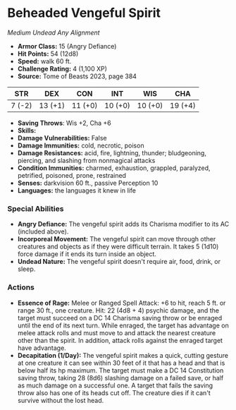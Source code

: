 # Beheaded Vengeful Spirit

*Medium* *Undead* *Any Alignment*

- **Armor Class:** 15 (Angry Defiance)
- **Hit Points:** 54 (12d8)
- **Speed:** walk 60 ft.
- **Challenge Rating:** 4 (1,100 XP)
- **Source:** Tome of Beasts 2023, page 384

| STR | DEX | CON | INT | WIS | CHA |
| --- | --- | --- | --- | --- | --- |
| 7 (-2) | 13 (+1) | 11 (+0) | 10 (+0) | 10 (+0) | 19 (+4) |

- **Saving Throws**: Wis +2, Cha +6
- **Skills:** 
- **Damage Vulnerabilities:** False
- **Damage Immunities:** cold, necrotic, poison
- **Damage Resistances:** acid, fire, lightning, thunder; bludgeoning, piercing, and slashing from nonmagical attacks
- **Condition Immunities:** charmed, exhaustion, grappled, paralyzed, petrified, poisoned, prone, restrained
- **Senses:** darkvision 60 ft., passive Perception 10
- **Languages:** the languages it knew in life

### Special Abilities

- **Angry Defiance:** The vengeful spirit adds its Charisma modifier to its AC (included above).
- **Incorporeal Movement:** The vengeful spirit can move through other creatures and objects as if they were difficult terrain. It takes 5 (1d10) force damage if it ends its turn inside an object.
- **Undead Nature:** The vengeful spirit doesn't require air, food, drink, or sleep.

### Actions

- **Essence of Rage:** Melee or Ranged Spell Attack: +6 to hit, reach 5 ft. or range 30 ft., one creature. Hit: 22 (4d8 + 4) psychic damage, and the target must succeed on a DC 14 Charisma saving throw or be enraged until the end of its next turn. While enraged, the target has advantage on melee attack rolls and must move to and attack the nearest creature other than the spirit. In addition, attack rolls against the enraged target have advantage.
- **Decapitation (1/Day):** The vengeful spirit makes a quick, cutting gesture at one creature it can see within 30 feet of it that has a head and that is below half its hp maximum. The target must make a DC 14 Constitution saving throw, taking 28 (8d6) slashing damage on a failed save, or half as much damage on a successful one. A target that fails the saving throw also has one of its heads cut off. The creature dies if it can't survive without the lost head.
